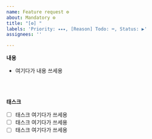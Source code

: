 ```yaml
---
name: Feature request ⚙
about: Mandatory ⚙
title: "[⚙] "
labels: 'Priority: ⭑⭑⭑, [Reason] Todo: ⌨, Status: ▶'
assignees: ''

---
```


**내용**
* 여기다가 내용 쓰세용

</br></br>

**태스크**

- [ ] 태스크 여기다가 쓰세용
- [ ] 태스크 여기다가 쓰세용
- [ ] 태스크 여기다가 쓰세용
